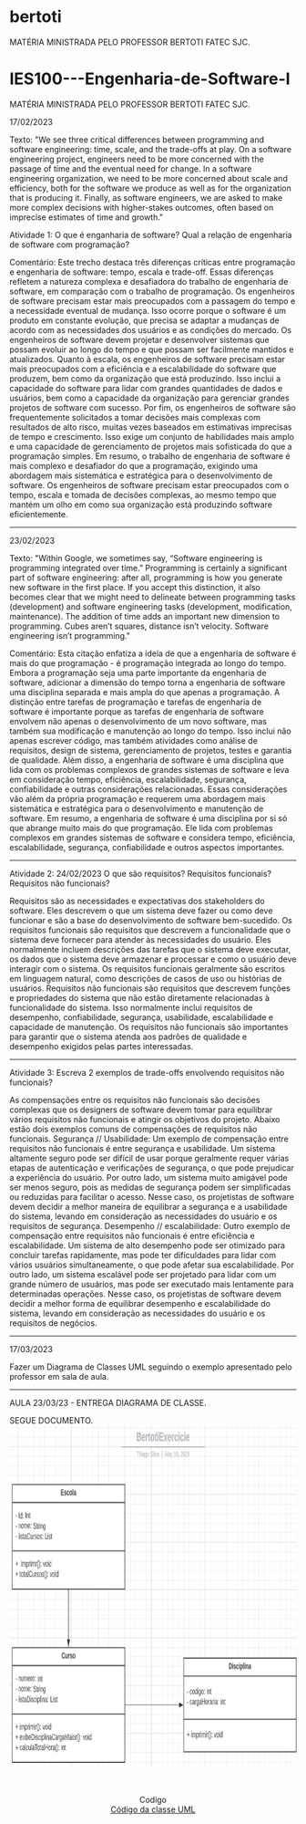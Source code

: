 # bertoti
MATÉRIA MINISTRADA PELO PROFESSOR BERTOTI FATEC SJC.
# IES100---Engenharia-de-Software-I
MATÉRIA MINISTRADA PELO PROFESSOR BERTOTI FATEC SJC.

17/02/2023

Texto: 
"We see three critical differences between programming and software engineering: time, scale, and the trade-offs at play.   On a software engineering project, engineers need to be more concerned with the passage of time and the eventual need for change. In a software engineering organization, we need to be more concerned about scale and efficiency, both for the software we produce as well as for the organization that is producing it. Finally, as software engineers, we are asked to make more complex decisions with higher-stakes outcomes, often based on imprecise estimates of time and growth."

Atividade 1: O que é enganharia de software? Qual a relação de engenharia de software com programação?

Comentário: 
Este trecho destaca três diferenças críticas entre programação e engenharia de software: tempo, escala e trade-off. Essas diferenças refletem a natureza complexa e desafiadora do trabalho de engenharia de software, em comparação com o trabalho de programação.
Os engenheiros de software precisam estar mais preocupados com a passagem do tempo e a necessidade eventual de mudança. Isso ocorre porque o software é um produto em constante evolução, que precisa se adaptar a mudanças de acordo com as necessidades dos usuários e as condições do mercado. Os engenheiros de software devem projetar e desenvolver sistemas que possam evoluir ao longo do tempo e que possam ser facilmente mantidos e atualizados.
Quanto à escala, os engenheiros de software precisam estar mais preocupados com a eficiência e a escalabilidade do software que produzem, bem como da organização que está produzindo. Isso inclui a capacidade do software para lidar com grandes quantidades de dados e usuários, bem como a capacidade da organização para gerenciar grandes projetos de software com sucesso.
Por fim, os engenheiros de software são frequentemente solicitados a tomar decisões mais complexas com resultados de alto risco, muitas vezes baseados em estimativas imprecisas de tempo e crescimento. Isso exige um conjunto de habilidades mais amplo e uma capacidade de gerenciamento de projetos mais sofisticada do que a programação simples.
Em resumo, o trabalho de engenharia de software é mais complexo e desafiador do que a programação, exigindo uma abordagem mais sistemática e estratégica para o desenvolvimento de software. Os engenheiros de software precisam estar preocupados com o tempo, escala e tomada de decisões complexas, ao mesmo tempo que mantém um olho em como sua organização está produzindo software eficientemente.

______________________________________________________________________________________________________________________________________________


23/02/2023

Texto: 
"Within Google, we sometimes say, “Software engineering is programming integrated over time.” Programming  is certainly a significant part of software engineering: after all, programming is how you generate new software in the first place. If you accept this distinction, it also becomes clear that we might need to delineate between programming tasks (development) and software engineering tasks (development, modification, maintenance). The addition of time adds an important new dimension to programming. Cubes aren’t squares, distance isn’t velocity. Software engineering isn’t programming."

Comentário: 
Esta citação enfatiza a ideia de que a engenharia de software é mais do que programação - é programação integrada ao longo do tempo. Embora a programação seja uma parte importante da engenharia de software, adicionar a dimensão do tempo torna a engenharia de software uma disciplina separada e mais ampla do que apenas a programação. A distinção entre tarefas de programação e tarefas de engenharia de software é importante porque as tarefas de engenharia de software envolvem não apenas o desenvolvimento de um novo software, mas também sua modificação e manutenção ao longo do tempo. Isso inclui não apenas escrever código, mas também atividades como análise de requisitos, design de sistema, gerenciamento de projetos, testes e garantia de qualidade. Além disso, a engenharia de software é uma disciplina que lida com os problemas complexos de grandes sistemas de software e leva em consideração tempo, eficiência, escalabilidade, segurança, confiabilidade e outras considerações relacionadas. Essas considerações vão além da própria programação e requerem uma abordagem mais sistemática e estratégica para o desenvolvimento e manutenção de software. Em resumo, a engenharia de software é uma disciplina por si só que abrange muito mais do que programação. Ele lida com problemas complexos em grandes sistemas de software e considera tempo, eficiência, escalabilidade, segurança, confiabilidade e outros aspectos importantes.
__________________________________________________________________________________________________________________________________

Atividade 2: 24/02/2023
O que são requisitos? Requisitos funcionais? Requisitos não funcionais?

Requisitos são as necessidades e expectativas dos stakeholders do software. Eles descrevem o que um sistema deve fazer ou como  deve funcionar e são a base do desenvolvimento  de software bem-sucedido. Os requisitos funcionais são  requisitos que descrevem a funcionalidade que o sistema deve fornecer para atender às necessidades do usuário. Eles normalmente incluem descrições das tarefas que o sistema deve executar, os dados que o sistema deve armazenar e processar e como o usuário deve interagir com o sistema. Os requisitos funcionais geralmente são  escritos em linguagem natural, como descrições de casos de uso ou histórias de usuários. Requisitos não funcionais são  requisitos que descrevem funções e propriedades do sistema que não estão diretamente relacionadas à funcionalidade do sistema. Isso normalmente inclui requisitos de desempenho, confiabilidade, segurança, usabilidade, escalabilidade e capacidade de manutenção. Os requisitos não funcionais são importantes para garantir que o sistema atenda aos padrões de qualidade e desempenho exigidos pelas partes interessadas.

__________________________________________________________________________________________________________________________________


Atividade 3: Escreva 2 exemplos de trade-offs envolvendo requisitos não funcionais?

As compensações entre os requisitos não funcionais são decisões complexas que os designers de software devem tomar para equilibrar vários requisitos não funcionais e atingir os objetivos do projeto. Abaixo estão dois exemplos comuns de compensações de requisitos não funcionais.
Segurança // Usabilidade:
Um exemplo de compensação entre requisitos não funcionais é entre segurança e usabilidade. Um sistema altamente seguro pode ser difícil de usar porque geralmente requer várias etapas de autenticação e verificações de segurança, o que pode prejudicar a experiência do usuário. Por outro lado, um sistema muito amigável pode ser menos seguro, pois as medidas de segurança podem ser simplificadas ou reduzidas para facilitar o acesso. Nesse caso, os projetistas de software devem decidir a melhor maneira de equilibrar a segurança e a usabilidade do sistema, levando em consideração as necessidades do usuário e os requisitos de segurança.
Desempenho // escalabilidade:
Outro exemplo de compensação entre requisitos não funcionais é entre eficiência e escalabilidade. Um sistema de alto desempenho pode ser otimizado para concluir tarefas rapidamente, mas pode ter dificuldades para lidar com vários usuários simultaneamente, o que pode afetar sua escalabilidade. Por outro lado, um sistema escalável pode ser projetado para lidar com um grande número de usuários, mas pode ser executado mais lentamente para determinadas operações. Nesse caso, os projetistas de software devem decidir a melhor forma de equilibrar desempenho e escalabilidade do sistema, levando em consideração as necessidades do usuário e os requisitos de negócios.

_______________________________________________________________________

17/03/2023

Fazer um Diagrama de Classes UML seguindo o exemplo apresentado pelo professor em sala de aula.

_______________________________________________________________________

AULA 23/03/23 - ENTREGA DIAGRAMA DE CLASSE.

SEGUE DOCUMENTO.
<img src="https://github.com/thiagosilva89/bertoti/blob/main/img/Classe%20UML.jpeg"  height="600">

<br>
<p align="center">Codigo
<br>
<a href="https://github.com/thiagosilva89/bertoti/tree/main/ClasseUML/src/Escola">Código da classe UML</a>

